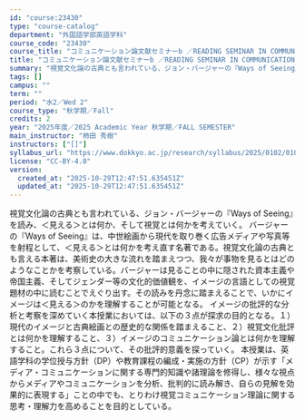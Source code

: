 ```yaml
---
id: "course:23430"
type: "course-catalog"
department: "外国語学部英語学科"
course_code: "23430"
course_title: "コミュニケーション論文献セミナーb ／READING SEMINAR IN COMMUNICATION (B)"
title: "コミュニケーション論文献セミナーb ／READING SEMINAR IN COMMUNICATION (B)"
summary: "視覚文化論の古典とも言われている、ジョン・バージャーの『Ways of Seeing』を読み、＜見える＞とは何か、そして視覚とは何かを考えていく。 バージャーの『Ways of Seeing』は、中世絵画から現代を取り巻く広告メディアや写真…"
tags: []
campus: ""
term: ""
period: "水2／Wed 2"
course_type: "秋学期／Fall"
credits: 2
year: "2025年度／2025 Academic Year 秋学期／FALL SEMESTER"
main_instructor: "柿田 秀樹"
instructors: ["[]"]
syllabus_url: "https://www.dokkyo.ac.jp/research/syllabus/2025/0102/0102_23430_ja_JP.html"
license: "CC-BY-4.0"
version:
  created_at: "2025-10-29T12:47:51.635451Z"
  updated_at: "2025-10-29T12:47:51.635451Z"
---
```

視覚文化論の古典とも言われている、ジョン・バージャーの『Ways of Seeing』を読み、＜見える＞とは何か、そして視覚とは何かを考えていく。 バージャーの『Ways of Seeing』は、中世絵画から現代を取り巻く広告メディアや写真等を射程として、＜見える＞とは何かを考え直す名著である。視覚文化論の古典とも言える本著は、美術史の大きな流れを踏まえつつ、我々が事物を見るとはどのようなことかを考察している。バージャーは見ることの中に隠された資本主義や帝国主義、そしてジェンダー等の文化的価値観を、イメージの言語としての視覚題材の中に読むことでえぐり出す。その読みを丹念に踏まえることで、いかにイメージは＜見える＞のかを理解することが可能となる。 イメージの批評的な分析と考察を深めていく本授業においては、以下の３点が探求の目的となる。１）現代のイメージと古典絵画との歴史的な関係を踏まえること、２）視覚文化批評とは何かを理解すること、３）イメージのコミュニケーション論とは何かを理解すること。これら３点について、その批評的意義を探っていく。 本授業は、英語学科の学位授与方針（DP）や教育課程の編成・実施の方針（CP）が示す「メディア・コミュニケーションに関する専門的知識や諸理論を修得し、様々な視点からメディアやコミュニケーションを分析、批判的に読み解き、自らの見解を効果的に表現する」ことの中でも、とりわけ視覚コミュニケーション理論に関する思考・理解力を高めることを目的としている。
